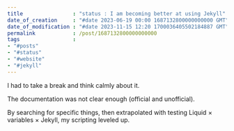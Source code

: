 ```yaml
---
title                : "status : I am becoming better at using Jekyll"
date_of_creation     : "#date 2023-06-19 00:00 1687132800000000000 GMT"
date_of_modification : "#date 2023-11-15 12:20 1700036405502184887 GMT"
permalink            : /post/1687132800000000000
tags                 : 
- "#posts"
- "#status"
- "#website"
- "#jekyll"
---
```

I had to take a break and think calmly about it.

The documentation was not clear enough (official and unofficial).

By searching for specific things, then extrapolated with testing Liquid × variables × Jekyll, my scripting leveled up.
